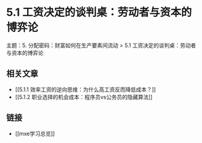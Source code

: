 # 5.1 工资决定的谈判桌：劳动者与资本的博弈论

主题：5. 分配密码：财富如何在生产要素间流动 > 5.1 工资决定的谈判桌：劳动者与资本的博弈论

## 相关文章

- [[5.1.1 效率工资的逆向思维：为什么高工资反而降低成本？]]
- [[5.1.2 职业选择的机会成本：程序员vs公务员的隐藏算法]]

## 链接

- [[mxe学习总览]]
